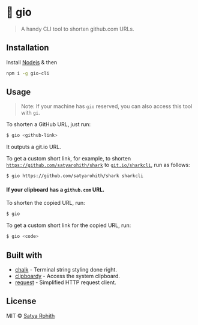# 🔗 gio
> A handy CLI tool to shorten github.com URLs.

## Installation

Install [Nodejs](https://nodejs.org) & then

```sh
npm i -g gio-cli
```

## Usage

> Note: If your machine has `gio` reserved, you can also access this tool with `gi`.

To shorten a GitHub URL, just run:
```sh
$ gio <github-link>
```
It outputs a git.io URL.

To get a custom short link, for example, to shorten [`https://github.com/satyarohith/shark`]() to [`git.io/sharkcli`](), run as follows:
```sh
$ gio https://github.com/satyarohith/shark sharkcli
```

#### If your clipboard has a `github.com` URL.

To shorten the copied URL, run:
```sh
$ gio
```

To get a custom short link for the copied URL, run:
```sh
$ gio <code>
```

## Built with

- [chalk](https://github.com/chalk/chalk) - Terminal string styling done right.
- [clipboardy](https://github.com/sindresorhus/clipboardy) - Access the system clipboard.
- [request](https://github.com/request/request) - Simplified HTTP request client.

## License

MIT © [Satya Rohith](https://satyarohith.com)
